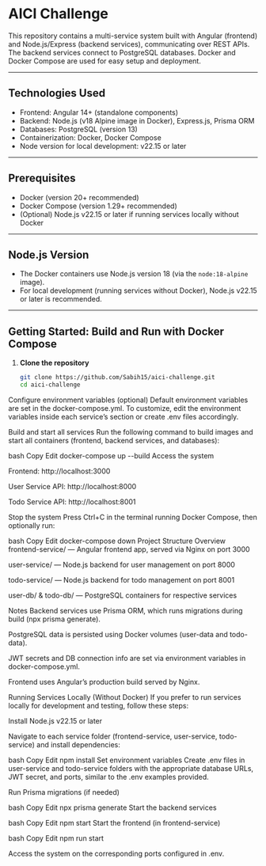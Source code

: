 # AICI Challenge

This repository contains a multi-service system built with Angular (frontend) and Node.js/Express (backend services), communicating over REST APIs. The backend services connect to PostgreSQL databases. Docker and Docker Compose are used for easy setup and deployment.

---

## Technologies Used

- Frontend: Angular 14+ (standalone components)  
- Backend: Node.js (v18 Alpine image in Docker), Express.js, Prisma ORM  
- Databases: PostgreSQL (version 13)  
- Containerization: Docker, Docker Compose  
- Node version for local development: v22.15 or later

---

## Prerequisites

- Docker (version 20+ recommended)  
- Docker Compose (version 1.29+ recommended)  
- (Optional) Node.js v22.15 or later if running services locally without Docker

---

## Node.js Version

- The Docker containers use Node.js version 18 (via the `node:18-alpine` image).  
- For local development (running services without Docker), Node.js v22.15 or later is recommended.

---

## Getting Started: Build and Run with Docker Compose

1. **Clone the repository**  
   ```bash
   git clone https://github.com/Sabih15/aici-challenge.git
   cd aici-challenge
Configure environment variables (optional)
Default environment variables are set in the docker-compose.yml.
To customize, edit the environment variables inside each service’s section or create .env files accordingly.

Build and start all services
Run the following command to build images and start all containers (frontend, backend services, and databases):

bash
Copy
Edit
docker-compose up --build
Access the system

Frontend: http://localhost:3000

User Service API: http://localhost:8000

Todo Service API: http://localhost:8001

Stop the system
Press Ctrl+C in the terminal running Docker Compose, then optionally run:

bash
Copy
Edit
docker-compose down
Project Structure Overview
frontend-service/ — Angular frontend app, served via Nginx on port 3000

user-service/ — Node.js backend for user management on port 8000

todo-service/ — Node.js backend for todo management on port 8001

user-db/ & todo-db/ — PostgreSQL containers for respective services

Notes
Backend services use Prisma ORM, which runs migrations during build (npx prisma generate).

PostgreSQL data is persisted using Docker volumes (user-data and todo-data).

JWT secrets and DB connection info are set via environment variables in docker-compose.yml.

Frontend uses Angular’s production build served by Nginx.

Running Services Locally (Without Docker)
If you prefer to run services locally for development and testing, follow these steps:

Install Node.js v22.15 or later

Navigate to each service folder (frontend-service, user-service, todo-service) and install dependencies:

bash
Copy
Edit
npm install
Set environment variables
Create .env files in user-service and todo-service folders with the appropriate database URLs, JWT secret, and ports, similar to the .env examples provided.

Run Prisma migrations (if needed)

bash
Copy
Edit
npx prisma generate
Start the backend services

bash
Copy
Edit
npm start
Start the frontend (in frontend-service)

bash
Copy
Edit
npm run start

Access the system on the corresponding ports configured in .env.